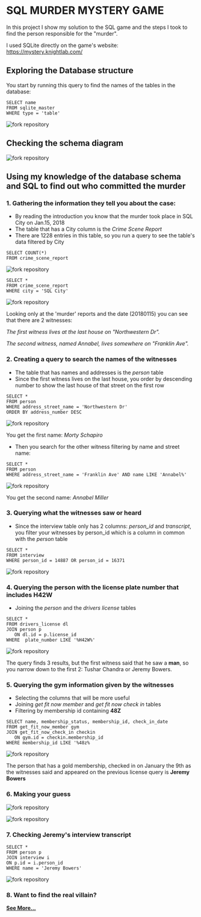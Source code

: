 # SQL MURDER MYSTERY GAME

In this project I show my solution to the SQL game and the steps I took to find the person responsible for the "murder".

I used SQLite directly on the game's website: https://mystery.knightlab.com/

## Exploring the Database structure

You start by running this query to find the names of the tables in the database:

```
SELECT name 
FROM sqlite_master
WHERE type = 'table'
```
![fork repository](https://github.com/msantillana21/sql-mysteries/blob/master/My%20Solution/Images/1B.jpg)

## Checking the schema diagram



![fork repository](https://github.com/msantillana21/sql-mysteries/blob/master/My%20Solution/Images/2B.jpg)



## Using my knowledge of the database schema and SQL to find out who committed the murder

### 1. Gathering the information they tell you about the case:
* By reading the introduction you know that the murder took place in SQL City on Jan.15, 2018 
* The table that has a City column is the *Crime Scene Report*
* There are 1228 entries in this table, so you run a query to see the table's data filtered by City

```
SELECT COUNT(*)
FROM crime_scene_report
```
![fork repository](https://github.com/msantillana21/sql-mysteries/blob/master/My%20Solution/Images/3c.jpg)


```
SELECT * 
FROM crime_scene_report
WHERE city = 'SQL City'
```

![fork repository](https://github.com/msantillana21/sql-mysteries/blob/master/My%20Solution/Images/3.jpg)

Looking only at the 'murder' reports and the date (20180115) you can see that there are 2 witnesses:

  *The first witness lives at the last house on "Northwestern Dr".*
  
  *The second witness, named Annabel, lives somewhere on "Franklin Ave".*
  
 ### 2. Creating a query to search the names of the witnesses
 * The table that has names and addresses is the *person* table
 * Since the first witness lives on the last house, you order by descending number to show the last house of that street on the first row
 
 ```
SELECT *
FROM person
WHERE address_street_name = 'Northwestern Dr'
ORDER BY address_number DESC
```

![fork repository](https://github.com/msantillana21/sql-mysteries/blob/master/My%20Solution/Images/4.jpg)

You get the first name: *Morty Schapiro*

* Then you search for the other witness filtering by name and street name:

 ```
SELECT *
FROM person
WHERE address_street_name = 'Franklin Ave' AND name LIKE 'Annabel%'
```

![fork repository](https://github.com/msantillana21/sql-mysteries/blob/master/My%20Solution/Images/5.jpg)

You get the second name: *Annabel Miller*

### 3. Querying what the witnesses saw or heard 
 
* Since the interview table only has 2 columns: *person_id* and *transcript*, you filter your witnesses by person_id which is a column in common with the *person* table

 ```
SELECT *
FROM interview
WHERE person_id = 14887 OR person_id = 16371
```

![fork repository](https://github.com/msantillana21/sql-mysteries/blob/master/My%20Solution/Images/6.jpg)

### 4. Querying the person with the license plate number that includes **H42W**
* Joining the *person* and the *drivers license* tables

 ```
SELECT *
FROM drivers_license dl
JOIN person p
	ON dl.id = p.license_id
WHERE  plate_number LIKE '%H42W%'
```

![fork repository](https://github.com/msantillana21/sql-mysteries/blob/master/My%20Solution/Images/7b.jpg)

The query finds 3 results, but the first witness said that he saw a **man**, so you narrow down to the first 2: Tushar Chandra or Jeremy Bowers.

### 5. Querying the gym information given by the witnesses

* Selecting the columns that will be more useful
* Joining *get fit now member* and *get fit now check in* tables
* Filtering by membership id containing **48Z**

 ```
SELECT name, membership_status, membership_id, check_in_date
FROM get_fit_now_member gym
JOIN get_fit_now_check_in checkin
	ON gym.id = checkin.membership_id
WHERE membership_id LIKE '%48z%
```

![fork repository](https://github.com/msantillana21/sql-mysteries/blob/master/My%20Solution/Images/8.jpg)

The person that has a gold membership, checked in on January the 9th as the witnesses said and appeared on the previous license query is **Jeremy Bowers**

### 6. Making your guess 

![fork repository](https://github.com/msantillana21/sql-mysteries/blob/master/My%20Solution/Images/9.jpg)

![fork repository](https://github.com/msantillana21/sql-mysteries/blob/master/My%20Solution/Images/10.jpg)

### 7. Checking Jeremy's interview transcript

 ```
SELECT *
FROM person p
JOIN interview i
 ON p.id = i.person_id
WHERE name = 'Jeremy Bowers'
```
![fork repository](https://github.com/msantillana21/sql-mysteries/blob/master/My%20Solution/Images/11.jpg)


### 8. Want to find the real villain?

**[See More...](https://github.com/msantillana21/sql-mysteries/blob/master/My%20Solution/README2.md)**

